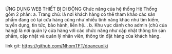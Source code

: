 ỨNG DỤNG WEB THIẾT BỊ DI ĐỘNG
Chức năng của hệ thống
Hệ Thống gồm 2 phần:
a. Trang chủ: là nơi khách hàng có thể tham khảo các sản phẩm đang có tại cửa hàng cũng như nhiều tính năng khác như tìm kiếm, tuyển dụng, tin tức, bảo hành, liên hệ…
 b. Khu vực dành cho admin (chủ của hàng) là nơi quản lý cửa hàng với các chức năng như cập nhật thông tin sản phẩm, cập nhật và quản lý nhân viên, thông tin đặt hàng của khách hàng.
 
 
 link git: https://github.com/NhomTFT/doancuoiki
